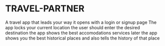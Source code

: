 # TRAVEL-PARTNER
A travel app that leads your way
it opens with a login or signup page
The app locks your current location
the user should enter the desired destination
the app shows the best accomodations services
later the app shows you the best historical places and also tells the history of that place
